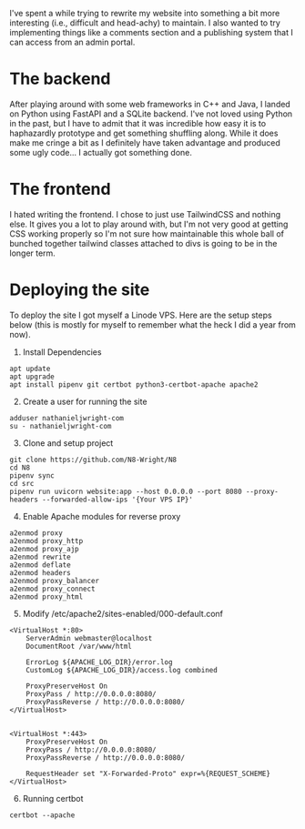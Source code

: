I've spent a while trying to rewrite my website into something a bit more interesting (i.e., difficult and head-achy) to maintain. I also wanted to try implementing things like a comments section and a publishing system that I can access from an admin portal.

# The backend

After playing around with some web frameworks in C++ and Java, I landed on Python using FastAPI and a SQLite backend. I've not loved using Python in the past, but I have to admit that it was incredible how easy it is to haphazardly prototype and get something shuffling along. While it does make me cringe a bit as I definitely have taken advantage and produced some ugly code... I actually got something done.

# The frontend

I hated writing the frontend. I chose to just use TailwindCSS and nothing else. It gives you a lot to play around with, but I'm not very good at getting CSS working properly so I'm not sure how maintainable this whole ball of bunched together tailwind classes attached to divs is going to be in the longer term.

# Deploying the site

To deploy the site I got myself a Linode VPS. Here are the setup steps below (this is mostly for myself to remember what the heck I did a year from now).

1. Install Dependencies

```
apt update
apt upgrade
apt install pipenv git certbot python3-certbot-apache apache2
```

2. Create a user for running the site
```
adduser nathanieljwright-com
su - nathanieljwright-com
```

3. Clone and setup project
```
git clone https://github.com/N8-Wright/N8
cd N8
pipenv sync
cd src
pipenv run uvicorn website:app --host 0.0.0.0 --port 8080 --proxy-headers --forwarded-allow-ips '{Your VPS IP}'
```

4. Enable Apache modules for reverse proxy
```
a2enmod proxy
a2enmod proxy_http
a2enmod proxy_ajp
a2enmod rewrite
a2enmod deflate
a2enmod headers
a2enmod proxy_balancer
a2enmod proxy_connect
a2enmod proxy_html
```

5. Modify /etc/apache2/sites-enabled/000-default.conf

```
<VirtualHost *:80>
	ServerAdmin webmaster@localhost
	DocumentRoot /var/www/html

	ErrorLog ${APACHE_LOG_DIR}/error.log
	CustomLog ${APACHE_LOG_DIR}/access.log combined

	ProxyPreserveHost On
	ProxyPass / http://0.0.0.0:8080/
	ProxyPassReverse / http://0.0.0.0:8080/
</VirtualHost>


<VirtualHost *:443>
	ProxyPreserveHost On
	ProxyPass / http://0.0.0.0:8080/
	ProxyPassReverse / http://0.0.0.0:8080/

	RequestHeader set "X-Forwarded-Proto" expr=%{REQUEST_SCHEME}
</VirtualHost>
```

6. Running certbot

```
certbot --apache
```


